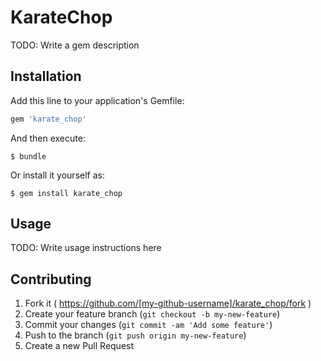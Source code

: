 # KarateChop

TODO: Write a gem description

## Installation

Add this line to your application's Gemfile:

```ruby
gem 'karate_chop'
```

And then execute:

    $ bundle

Or install it yourself as:

    $ gem install karate_chop

## Usage

TODO: Write usage instructions here

## Contributing

1. Fork it ( https://github.com/[my-github-username]/karate_chop/fork )
2. Create your feature branch (`git checkout -b my-new-feature`)
3. Commit your changes (`git commit -am 'Add some feature'`)
4. Push to the branch (`git push origin my-new-feature`)
5. Create a new Pull Request
